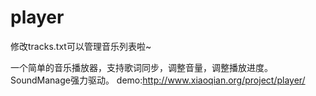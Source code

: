 player
======

修改tracks.txt可以管理音乐列表啦~

一个简单的音乐播放器，支持歌词同步，调整音量，调整播放进度。SoundManage强力驱动。
demo:http://www.xiaoqian.org/project/player/
